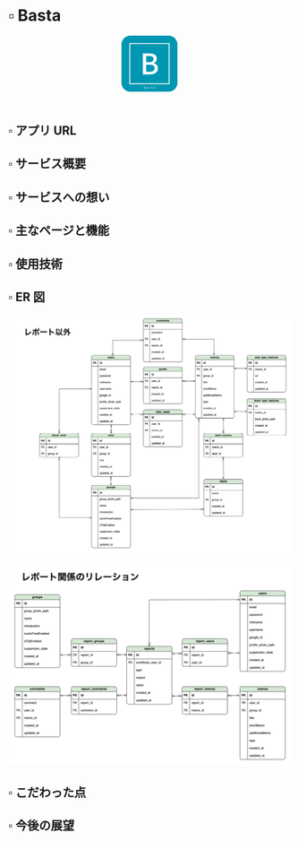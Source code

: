 # ▫️ Basta

<p align="center" style="margin-bottom: 50px;">
    <img src="public/images/logo.png" alt="Logo" width="100">
</p>

## ▫️ アプリ URL

## ▫️ サービス概要

## ▫️ サービスへの想い

## ▫️ 主なページと機能

## ▫️ 使用技術

## ▫️ ER 図

![ER 図（レポート以外）](docs/ERD/ERD（2025_05_12）-non-report.png)

![ER 図（レポート関係）](docs/ERD/ERD（2025_05_12）-report-related.png)

## ▫️ こだわった点

## ▫️ 今後の展望
